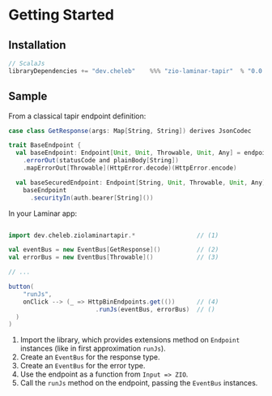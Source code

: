 # Getting Started

## Installation

```sbt
// ScalaJs
libraryDependencies += "dev.cheleb"    %%% "zio-laminar-tapir"  % "0.0.2"
```


## Sample

From a classical tapir endpoint definition:

```scala
case class GetResponse(args: Map[String, String]) derives JsonCodec

trait BaseEndpoint {
  val baseEndpoint: Endpoint[Unit, Unit, Throwable, Unit, Any] = endpoint
    .errorOut(statusCode and plainBody[String])
    .mapErrorOut[Throwable](HttpError.decode)(HttpError.encode)

  val baseSecuredEndpoint: Endpoint[String, Unit, Throwable, Unit, Any] =
    baseEndpoint
      .securityIn(auth.bearer[String]())

```

In your Laminar app:

```scala

import dev.cheleb.ziolaminartapir.*                 // (1)

val eventBus = new EventBus[GetResponse]()          // (2)
val errorBus = new EventBus[Throwable]()            // (3)

// ...

button(
    "runJs",
    onClick --> (_ => HttpBinEndpoints.get(())      // (4)
                        .runJs(eventBus, errorBus)  // ()
  )
)
```

1. Import the library, which provides extensions method on `Endpoint` instances (like in first approximation `runJs`).
2. Create an `EventBus` for the response type.
3. Create an `EventBus` for the error type.
4. Use the endpoint as a function from `Input => ZIO`.
5. Call the `runJs` method on the endpoint, passing the `EventBus` instances.